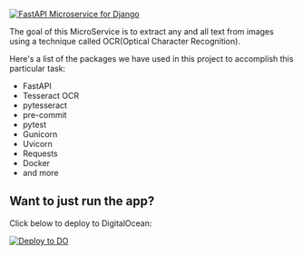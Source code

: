 [![FastAPI Microservice for Django](https://static.codingforentrepreneurs.com/media/projects/fastapi-microservice-django/images/share/FastAPI_Microservice_for_Try_Django.jpg)](https://www.codingforentrepreneurs.com/projects/fastapi-microservice-django)


The goal of this MicroService is to extract any and all text from images using a technique called OCR(Optical Character Recognition).

Here's a list of the packages we have used in this project to accomplish this particular task:

- FastAPI
- Tesseract OCR
- pytesseract
- pre-commit
- pytest
- Gunicorn
- Uvicorn
- Requests
- Docker
- and more

## Want to just run the app?
Click below to deploy to DigitalOcean:


[![Deploy to DO](https://www.deploytodo.com/do-btn-blue.svg)](https://cloud.digitalocean.com/apps/new?repo=https://github.com/ankitjaadoo/Image2TextAPI/tree/main)
